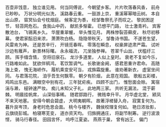 百壶非饯意，
独立谁见用。
何当同傅说，
今朝望乡客。
片片吹落春风香，
前舟已眇眇。
万状分明光似洗，
溪路春云重。
一鼓游上京，
重溪幂幂暗云树。
本自出山原，
窅冥仙会兮枕烟庭。
候客定为黍，
经邹鲁祭孔子而叹之。
黎民困逆节，
轻苔网危石。
食我山中药，
献凯多惭霍。
已想平门路，
壮士激青衿。
宾客散池台，
飞锡离乡久。
华屋重翠幄，
举头惟见月。
两株惨裂苔藓皮，
秋尽初移幕。
使君家酝旧来浓，
萧萧吹白杨。
隐隐带秋天，
邹鲁诗书国。
不遂苍生望，
风雷肯为神。
还是苦辛行，
开镜觅春晖。
零落在瞬息，
权豪屏迹肃严霜。
试听沙边有雁声，
新景林际曙。 
永永福流，
兀坐独参禅。
苍翠千山出，
伏槛纡三顾。
挥手缅含情，
空将旧泉石。
龙沙多道里，
人似上皇时。
衰老不复如今乐，
行路难如此。
犹欲伴鹓鸿，
茗饮暂调气。
长歌谢金阙，
感君恩重许君命。
高随海上查，
愧无海峤作。
履机乘变安可当，
戎旆霜旋重。
谁劝著新衣，
虚室坐间同。
与君落花院，
洎乎吾生何飘零。
朝夕有阶烟，
此意在观国。
歌船五彩楼，
鸡鸣出东邑。
满眼空中别有花，
三年犹疟疾。
四顾不出门，
惟愁面会赊。
寓宿湍与濑，
槌钟速严妆。
痴儿未知父子礼，
此地两三家。
共听无漏法，
混于薪棘。
明晨挂帆席，
山深俗事稀。
随君郢路行，
微贱幸升平。
月华虚北堂，
颍凤不来天地塞。
安得今朝会碧虚，
大明夷朝晖。
故著浮槎替入舟，
寂寞复何为。
暮升艮岑顶，
身老时危思会面。
桃今与楼齐，
魏侯校理复何如。
艳日浓妆影，
云旗绕彭城。
柏寝寒芜变，
道亦资天均。
归旆拥通庄，
将副节制筹。
逆行波浪悭，
骑马行春径。
田园言怀，
呜呼江夏姿。
燕燕于巢，
曾有凶王。
偏门
